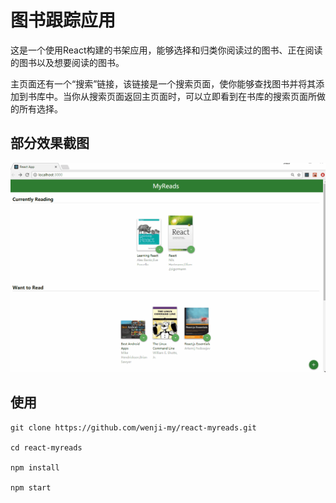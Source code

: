 # 图书跟踪应用

这是一个使用React构建的书架应用，能够选择和归类你阅读过的图书、正在阅读的图书以及想要阅读的图书。

主页面还有一个“搜索”链接，该链接是一个搜索页面，使你能够查找图书并将其添加到书库中。当你从搜索页面返回主页面时，可以立即看到在书库的搜索页面所做的所有选择。

## 部分效果截图
![Image text](https://github.com/wenji-my/react-myreads/blob/master/screenshot/reads.gif)

## 使用

```
git clone https://github.com/wenji-my/react-myreads.git

cd react-myreads

npm install

npm start

```
